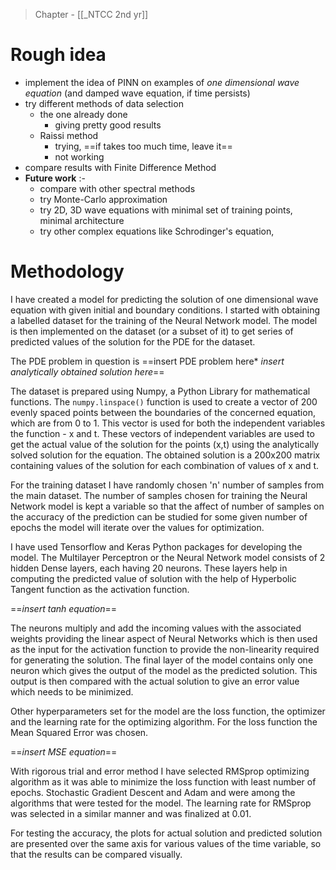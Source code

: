 >Chapter - [[_NTCC 2nd yr]]

# Rough idea
* implement the idea of PINN on examples of *one dimensional wave equation* (and damped wave equation, if time persists)
*  try different methods of data selection
	* the one already done
		* giving pretty good results
	* Raissi method
		* trying, ==if takes too much time, leave it==
		* not working
* compare results with Finite Difference Method
* **Future work** :-
	* compare with other spectral methods
	* try Monte-Carlo approximation
	* try 2D, 3D wave equations with minimal set of training points, minimal architecture
	* try other complex equations like Schrodinger's equation, 

# Methodology
I have created a model for predicting the solution of one dimensional wave equation with given initial and boundary conditions. I started with obtaining a labelled dataset for the training of the Neural Network model. The model is then implemented on the dataset (or a subset of it) to get series of predicted values of the solution for the PDE for the dataset. 

The PDE problem in question is 
	==insert PDE problem here* 
	*insert analytically obtained solution here*==

The dataset is prepared using Numpy, a Python Library for mathematical functions. The ```numpy.linspace()``` function is used to create a vector of 200 evenly spaced points between the boundaries of the concerned equation, which are from 0 to 1. This vector is used for both the independent variables the function - x and t. These vectors of independent variables are used to get the actual value of the solution for the points (x,t) using the analytically solved solution for the equation. The obtained solution is a 200x200 matrix containing values of the solution for each combination of values of x and t. 

For the training dataset I have randomly chosen 'n' number of samples from the main dataset. The number of samples chosen for training the Neural Network model is kept a variable so that the affect of number of samples on the accuracy of the prediction can be studied for some given number of epochs the model will iterate over the values for optimization. 

I have used Tensorflow and Keras Python packages for developing the model. The Multilayer Perceptron or the Neural Network model consists of 2 hidden Dense layers, each having 20 neurons. These layers help in computing the predicted value of solution with the help of Hyperbolic Tangent function as the activation function. 

==*insert tanh equation*==

The neurons multiply and add the incoming values with the associated weights providing the linear aspect of Neural Networks which is then used as the input for the activation function to provide the non-linearity required for generating the solution. The final layer of the model contains only one neuron which gives the output of the model as the predicted solution. This output is then compared with the actual solution to give an error value which needs to be minimized.

Other hyperparameters set for the model are the loss function, the optimizer and the learning rate for the optimizing algorithm. For the loss function the Mean Squared Error was chosen.

==*insert MSE equation*==

With rigorous trial and error method I have selected RMSprop optimizing algorithm as it was able to minimize the loss function with least number of epochs. Stochastic Gradient Descent and Adam and were among the algorithms that were tested for the model. The learning rate for RMSprop was selected in a similar manner and was finalized at 0.01.

For testing the accuracy, the plots for actual solution and predicted solution are presented over the same axis for various values of the time variable, so that the results can be compared visually. 

